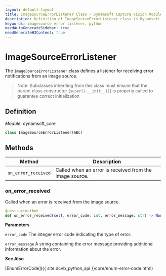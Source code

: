 ```yaml
---
layout: default-layout
title: ImageSourceErrorListener Class - Dynamsoft Capture Vision Module Python Edition API Reference
description: Definition of ImageSourceErrorListener class in Dynamsoft Core Module Python Edition.
keywords: imagesource error listener, python
needAutoGenerateSidebar: true
needGenerateH3Content: true
---
```


# ImageSourceErrorListener

The `ImageSourceErrorListener` class defines a listener for receiving error notifications from an image source.

>Note: Subclasses inheriting from this class must ensure that the parent class constructor (`super().__init__()`) is properly called to guarantee correct initialization.

## Definition

*Module:* dynamsoft_core

```python
class ImageSourceErrorListener(ABC) 
```

## Methods

| Method | Description |
| ------ | ----------- |
| [`on_error_received`](#on_error_received) | Called when an error is received from the image source. |

### on_error_received

Called when an error is received from the image source.

```python
@abstractmethod
def on_error_received(self, error_code: int, error_message: str) -> None:
```

**Parameters**

`error_code` The integer error code indicating the type of error.

`error_message` A string containing the error message providing additional information about the error.

**See Also**

[EnumErrorCode]({{ site.dcvb_python_api }}core/enum-error-code.html)
